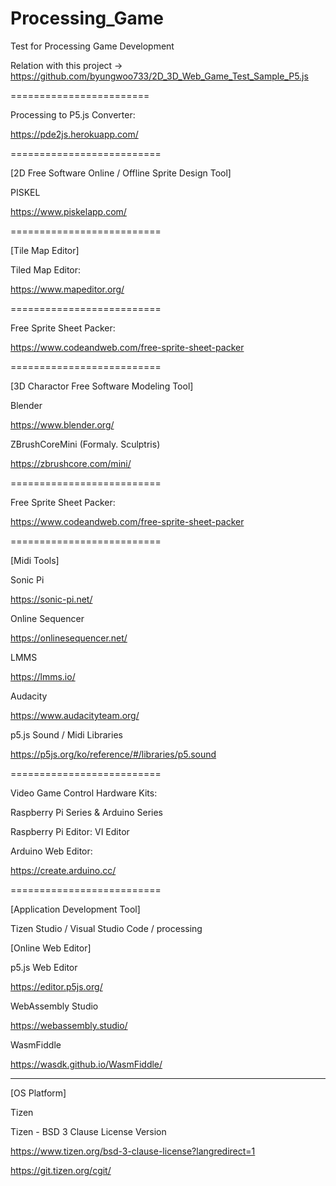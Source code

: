 # Processing_Game

Test for Processing Game Development

Relation with this project -> https://github.com/byungwoo733/2D_3D_Web_Game_Test_Sample_P5.js

========================

Processing to P5.js Converter:

https://pde2js.herokuapp.com/

==========================

[2D Free Software Online / Offline Sprite Design Tool]

PISKEL

https://www.piskelapp.com/

==========================

[Tile Map Editor]

Tiled Map Editor:

https://www.mapeditor.org/

==========================

Free Sprite Sheet Packer:

https://www.codeandweb.com/free-sprite-sheet-packer

==========================

[3D Charactor Free Software Modeling Tool]

Blender

https://www.blender.org/

ZBrushCoreMini (Formaly. Sculptris)

https://zbrushcore.com/mini/

==========================

Free Sprite Sheet Packer:

https://www.codeandweb.com/free-sprite-sheet-packer

==========================

[Midi Tools]

Sonic Pi

https://sonic-pi.net/

Online Sequencer

https://onlinesequencer.net/

LMMS

https://lmms.io/

Audacity

https://www.audacityteam.org/

p5.js Sound / Midi Libraries

https://p5js.org/ko/reference/#/libraries/p5.sound

==========================

Video Game Control Hardware Kits:

Raspberry Pi Series & Arduino Series

Raspberry Pi Editor: VI Editor

Arduino Web Editor:

https://create.arduino.cc/

==========================

[Application Development Tool]

Tizen Studio / Visual Studio Code / processing

[Online Web Editor]

p5.js Web Editor

https://editor.p5js.org/

WebAssembly Studio

https://webassembly.studio/

WasmFiddle

https://wasdk.github.io/WasmFiddle/

--------------------------

[OS Platform]

Tizen

Tizen - BSD 3 Clause License Version

https://www.tizen.org/bsd-3-clause-license?langredirect=1

https://git.tizen.org/cgit/
